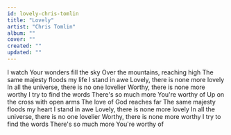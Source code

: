 ```yaml
---
id: lovely-chris-tomlin
title: "Lovely"
artist: "Chris Tomlin"
album: ""
cover: ""
created: ""
updated: ""
---
```


I watch Your wonders fill the sky
Over the mountains, reaching high
The same majesty floods my life
I stand in awe
Lovely, there is none more lovely
In all the universe, there is no one lovelier
Worthy, there is none more worthy
I try to find the words
There's so much more You're worthy of
Up on the cross with open arms
The love of God reaches far
The same majesty floods my heart
I stand in awe
Lovely, there is none more lovely
In all the universe, there is no one lovelier
Worthy, there is none more worthy
I try to find the words
There's so much more You're worthy of